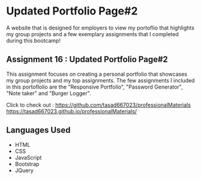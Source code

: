 # Updated Portfolio Page#2
A website that is designed for employers to view my portoflio that highlights my group projects and a few exemplary assignments that I completed during this bootcamp!  

## Assignment 16 : Updated Portfolio Page#2
This assignment focuses on creating a personal portfolio that showcases my group projects and my top assignments. The few assignments I included in this portoflolio are the "Responsive Portfolio", "Password Generator", "Note taker" and "Burger Logger". 

Click to check out : 
https://github.com/tasad667023/professionalMaterials
https://tasad667023.github.io/professionalMaterials/
 

## Languages Used 
* HTML 
* CSS
* JavaScript
* Bootstrap
* JQuery 
 
